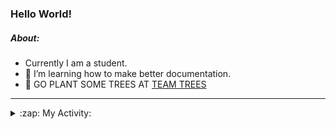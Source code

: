### Hello World!

##### About:
- Currently I am a student.
- 🌱 I’m learning how to make better documentation.
- 🌱 GO PLANT SOME TREES AT [TEAM TREES](https://teamtrees.org/)

---
<details>
  <summary>:zap: My Activity:</summary>
  
<!--START_SECTION:waka-->
![Code Time](http://img.shields.io/badge/Code%20Time-1%2C029%20hrs%2059%20mins-blue)

**I'm a Night 🦉** 

```text
🌞 Morning    106 commits    ███░░░░░░░░░░░░░░░░░░░░░░   12.94% 
🌆 Daytime    206 commits    ██████░░░░░░░░░░░░░░░░░░░   25.15% 
🌃 Evening    239 commits    ███████░░░░░░░░░░░░░░░░░░   29.18% 
🌙 Night      268 commits    ████████░░░░░░░░░░░░░░░░░   32.72%

```
📅 **I'm Most Productive on Tuesday** 

```text
Monday       120 commits    ███░░░░░░░░░░░░░░░░░░░░░░   14.65% 
Tuesday      137 commits    ████░░░░░░░░░░░░░░░░░░░░░   16.73% 
Wednesday    121 commits    ███░░░░░░░░░░░░░░░░░░░░░░   14.77% 
Thursday     125 commits    ███░░░░░░░░░░░░░░░░░░░░░░   15.26% 
Friday       107 commits    ███░░░░░░░░░░░░░░░░░░░░░░   13.06% 
Saturday     92 commits     ██░░░░░░░░░░░░░░░░░░░░░░░   11.23% 
Sunday       117 commits    ███░░░░░░░░░░░░░░░░░░░░░░   14.29%

```


📊 **This Week I Spent My Time On** 

```text
🔥 Editors: 
VS Code                  10 hrs 36 mins      █████████████████████████   100.0%

🐱‍💻 Projects: 
my-homepage              5 hrs 47 mins       █████████████░░░░░░░░░░░░   54.69% 
CSF22                    3 hrs 45 mins       ████████░░░░░░░░░░░░░░░░░   35.38% 
skillgraff               56 mins             ██░░░░░░░░░░░░░░░░░░░░░░░   8.9% 
TEA-onboarding-bot       5 mins              ░░░░░░░░░░░░░░░░░░░░░░░░░   0.83% 
TearDrops                1 min               ░░░░░░░░░░░░░░░░░░░░░░░░░   0.2%

```


 Last Updated on 07/02/2023 18:04:20 UTC
<!--END_SECTION:waka-->
</details>
